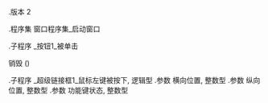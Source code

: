 .版本 2

.程序集 窗口程序集_启动窗口

.子程序 _按钮1_被单击

销毁 ()


.子程序 _超级链接框1_鼠标左键被按下, 逻辑型
.参数 横向位置, 整数型
.参数 纵向位置, 整数型
.参数 功能键状态, 整数型


